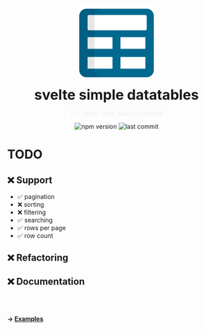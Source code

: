 <div align="center">
    <img align="center" src="../../../static/logo-remote.svg" alt="logo" width="172"/>
    <p align="center">
        <h1 align="center" style="font-size:32px;margin:0;border:none;">svelte simple datatables</h1>
        <p style="color:#eee">For server-side data processing</p>
        <img src="https://img.shields.io/npm/v/@vincjo/datatables?color=%23006990" alt="npm version"/>
        <img src="https://img.shields.io/github/license/vincjo/datatables?color=006990" alt="last commit"/>
    </p>
</div>

# TODO 

## :x: Support
- :white_check_mark: pagination
- :x: sorting
- :x: filtering
- :white_check_mark: searching
- :white_check_mark: rows per page
- :white_check_mark: row count




## :x: Refactoring

## :x: Documentation


<br><br>

**&rarr; [Examples](https://vincjo.fr/datatables/remote/examples)**